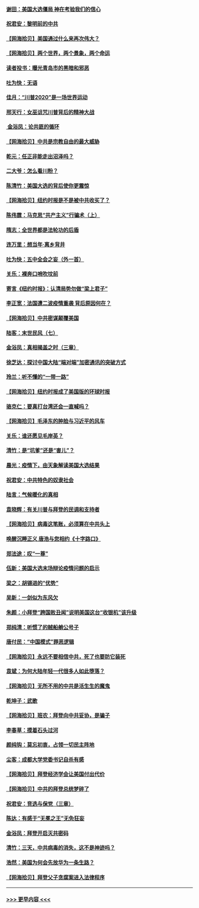 #### [谢田：美国大选僵局 神在考验我们的信心](../pages/nsc993/n12527932.md?t=11060451) 
#### [祝君安：黎明前的中共](../pages/nsc993/n12524071.md?t=11060451) 
#### [【网海拾贝】美国通过什么来再次伟大？](../pages/nsc993/n12523844.md?t=11060451) 
#### [【网海拾贝】两个世界，两个景象，两个命运](../pages/nsc993/n12521419.md?t=11060451) 
#### [读者投书：曝光青岛市的黑暗和邪恶](../pages/nsc993/n12520988.md?t=11060451) 
#### [吐为快：无语](../pages/nsc993/n12518588.md?t=11060451) 
#### [佳月：“川普2020”是一场世界运动](../pages/nsc993/n12518581.md?t=11060451) 
#### [邢天行：女巫诅咒川普背后的精神大战](../pages/nsc993/n12517257.md?t=11060451) 
#### [ 金浴凤：论共匪的循环](../pages/nsc993/n12517133.md?t=11060451) 
#### [【网海拾贝】中共是宗教自由的最大威胁](../pages/nsc993/n12516879.md?t=11060451) 
#### [乾元：任正非能走出沼泽吗？](../pages/nsc993/n12515831.md?t=11060451) 
#### [二大爷：怎么看川粉？](../pages/nsc993/n12515820.md?t=11060451) 
#### [陈清竹：美国大选的背后使你更震惊](../pages/nsc993/n12515589.md?t=11060451) 
#### [【网海拾贝】纽约时报是不是被中共收买了？](../pages/nsc993/n12515122.md?t=11060451) 
#### [陈伟霆：马克思“共产主义”行骗术（上）](../pages/nsc993/n12510217.md?t=11060451) 
#### [隋志：全世界都是法轮功的后盾](../pages/nsc993/n12510636.md?t=11060451) 
#### [连万里：想当年‧离乡背井](../pages/nsc993/n12510623.md?t=11060451) 
#### [吐为快：五中全会之妄（外一首）](../pages/nsc993/n12510470.md?t=11060451) 
#### [关乐：裸奔口哨吹坟前](../pages/nsc993/n12510403.md?t=11060451) 
#### [寄言《纽约时报》：认清局势勿做“梁上君子”](../pages/nsc993/n12510042.md?t=11060451) 
#### [李正宽：法国遭二波疫情重袭 背后原因何在？](../pages/nsc993/n12509971.md?t=11060451) 
#### [【网海拾贝】中共密谋颠覆美国](../pages/nsc993/n12509816.md?t=11060451) 
#### [陆客：末世民风（七）](../pages/nsc993/n12507822.md?t=11060451) 
#### [金浴凤：真相揭盖之时（三章）](../pages/nsc993/n12507804.md?t=11060451) 
#### [徐芝达：探讨中国大陆“端对端”加密通讯的突破方式](../pages/nsc993/n12507682.md?t=11060451) 
#### [玲兰：听不懂的“一带一路”](../pages/nsc993/n12507669.md?t=11060451) 
#### [【网海拾贝】纽约时报成了美国版的环球时报](../pages/nsc993/n12507053.md?t=11060451) 
#### [骆克仁：要真打台湾还会一直喊吗？](../pages/nsc993/n12506843.md?t=11060451) 
#### [【网海拾贝】毛泽东的肿脸与习近平的风车](../pages/nsc993/n12504537.md?t=11060451) 
#### [关乐：谁还愿见毛岸英？](../pages/nsc993/n12503866.md?t=11060451) 
#### [清竹：是“坑爹”还是“害儿”？](../pages/nsc993/n12503034.md?t=11060451) 
#### [晨光：疫情下，由天象解读美国大选结果](../pages/nsc993/n12502536.md?t=11060451) 
#### [祝君安：中共特色的奴隶社会](../pages/nsc993/n12501529.md?t=11060451) 
#### [陆言：气候暖化的真相](../pages/nsc993/n12501183.md?t=11060451) 
#### [袁晓辉：有关川普与拜登的民调和支持者](../pages/nsc993/n12500433.md?t=11060451) 
#### [【网海拾贝】病毒这笔账，必须算在中共头上](../pages/nsc993/n12500320.md?t=11060451) 
#### [唤醒沉睡正义 唐浩与您相约《十字路口》](../pages/nsc993/n12497980.md?t=11060451) 
#### [郑法途：叹“一尊”](../pages/nsc993/n12498837.md?t=11060451) 
#### [伍新：美国大选末场辩论疫情问题的启示](../pages/nsc993/n12498829.md?t=11060451) 
#### [梁之：胡锡进的“优势”](../pages/nsc993/n12498780.md?t=11060451) 
#### [吴新：一剑似为东风欠](../pages/nsc993/n12498772.md?t=11060451) 
#### [朱颜：小拜登“跨国败丑闻”说明美国这台“收银机”该升级](../pages/nsc993/n12498731.md?t=11060451) 
#### [郑纯清：听惯了的贼船艄公号子](../pages/nsc993/n12498721.md?t=11060451) 
#### [唐付民：“中国模式”罪恶逻辑](../pages/nsc993/n12498310.md?t=11060451) 
#### [【网海拾贝】永远不要相信中共，死了也要防它装死](../pages/nsc993/n12498162.md?t=11060451) 
#### [袁斌：为何大陆年轻一代很多人如此堕落？](../pages/nsc993/n12495696.md?t=11060451) 
#### [【网海拾贝】无所不用的中共是活生生的魔鬼](../pages/nsc993/n12495621.md?t=11060451) 
#### [乾坤子：武歌](../pages/nsc993/n12493391.md?t=11060451) 
#### [【网海拾贝】班农：拜登向中共妥协，是骗子](../pages/nsc993/n12492877.md?t=11060451) 
#### [李春草：摸着石头过河](../pages/nsc993/n12491121.md?t=11060451) 
#### [颜纯钩：莫忘初衷，占领一切民主阵地](../pages/nsc993/n12490965.md?t=11060451) 
#### [尘客：成都大学党委书记自杀有感](../pages/nsc993/n12490950.md?t=11060451) 
#### [【网海拾贝】拜登经济学会让美国付出代价](../pages/nsc993/n12489662.md?t=11060451) 
#### [【网海拾贝】中共的拜登总统梦碎了](../pages/nsc993/n12487896.md?t=11060451) 
#### [祝君安：竞选与保党（三章）](../pages/nsc993/n12487258.md?t=11060451) 
#### [陈达：有感于“无冕之王”无免狂妄](../pages/nsc993/n12485133.md?t=11060451) 
#### [金浴凤：拜登开启灭共密码](../pages/nsc993/n12485125.md?t=11060451) 
#### [清竹：三天，中共病毒的消失，这不是神迹吗？](../pages/nsc993/n12485027.md?t=11060451) 
#### [浩然：美国为何会先放华为一条生路？](../pages/nsc993/n12484997.md?t=11060451) 
#### [【网海拾贝】拜登父子贪腐案进入法律程序](../pages/nsc993/n12484957.md?t=11060451) 

----
#### [ >>> 更早内容 <<< ](../indexes/nsc993-earlier.md)
